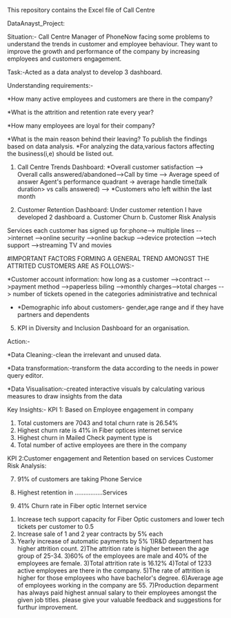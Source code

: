 This repository contains the Excel file of Call Centre

DataAnayst_Project: 

Situation:-
Call Centre Manager of PhoneNow facing some problems to understand the trends in customer and employee behaviour. They want to improve the growth and performance of the company by increasing employees and customers engagement.

Task:-Acted as a  data analyst to develop 3 dashboard.


Understanding requirements:-

*How many active employees and customers are there in the company?

*What is the attrition and retention rate every year?

*How many employees are loyal for their company?

*What is the main reason behind their leaving?
To publish the findings based on data analysis.
*For analyzing the data,various factors affecting the business(i,e) should be listed out.

1. Call Centre Trends Dashboard:
  *Overall customer satisfaction --> Overall calls answered/abandoned-->Call by time --> Average speed of answer
   Agent's performance quadrant -> average handle time(talk duration> vs calls answered) --> *Customers who left within the last month

2. Customer Retention Dashboard: Under customer retention I have developed 2 dashboard
   a. Customer Churn
   b. Customer Risk Analysis
   
  Services each customer has signed up for:phone--> multiple lines -->internet -->online security -->online backup -->device protection -->tech support -->streaming TV and movies
   
   #IMPORTANT FACTORS FORMING A GENERAL TREND AMONGST THE ATTRITED CUSTOMERS ARE AS FOLLOWS:-
   
   *Customer account information: how long as a customer -->contract -->payment method -->paperless biling -->monthly charges-->total charges
   --> number of tickets opened in the categories administrative and technical
   * *Demographic info about customers- gender,age range and if they have partners and dependents 
5. KPI in Diversity and Inclusion Dashboard for an organisation.




Action:-

*Data Cleaning:-clean the irrelevant and unused data.

*Data transformation:-transform the data according to the needs in power query editor.

*Data Visualisation:-created interactive visuals by calculating various measures to draw insights from the data

Key Insights:-
KPI 1: Based on Employee engagement in company
1. Total customers are 7043 and total churn rate is 26.54%
2. Highest churn rate is 41% in Fiber optices internet service
3. Highest churn in Mailed Check payment type is
4. Total number of active employees are there in the company

KPI 2:Customer engagement and Retention based on services
Customer Risk Analysis:

7. 91% of customers are taking Phone Service
   
9. Highest retention in ................Services
10. 41% Churn rate in Fiber optic Internet service
1) Increase tech support   capacity for Fiber Optic customers and lower tech tickets per customer to 0.5
2) Increase sale of 1 and 2 year contracts by 5% each
3) Yearly increase of automatic payments by 5%
1)R&D department has higher attrition count.
2)The attrition rate is higher between the age group of 25-34.
3)60% of the employees are male and 40% of the employees are female.
3)Total attrition rate is 16.12%
4)Total of 1233 active employees are there in the company.
5)The rate of attrition is higher for those employees who have bachelor's degree.
6)Average age of employees working in the company are 55.
7)Production deparment has always paid highest annual salary to their employees amongst the given job titles.
please give your valuable feedback and suggestions for furthur improvement.















